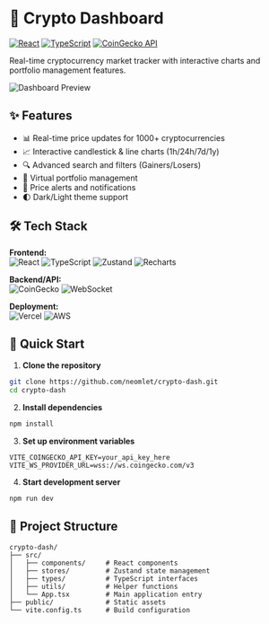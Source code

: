 # 🚀 Crypto Dashboard

[![React](https://img.shields.io/badge/React-18.2.0-blue)](https://react.dev/)
[![TypeScript](https://img.shields.io/badge/TypeScript-5.0.2-blue)](https://www.typescriptlang.org/)
[![CoinGecko API](https://img.shields.io/badge/CoinGecko_API-v3-green)](https://www.coingecko.com/)

Real-time cryptocurrency market tracker with interactive charts and portfolio management features.

![Dashboard Preview](https://media.giphy.com/media/v1.Y2lkPTc5MGI3NjExb3BqY2Z4bWQ0bjJ6bXc3eXU1d2V2dXp5aG5tN2R1emRhaGx4eWxjdyZlcD12MV9pbnRlcm5hbF9naWZfYnlfaWQmY3Q9Zw/8JTDFsZfqVH6T3qwpC/giphy.gif)

## ✨ Features

- 📊 Real-time price updates for 1000+ cryptocurrencies
- 📈 Interactive candlestick & line charts (1h/24h/7d/1y)
- 🔍 Advanced search and filters (Gainers/Losers)
- 💼 Virtual portfolio management
- 🔔 Price alerts and notifications
- 🌓 Dark/Light theme support

## 🛠️ Tech Stack

**Frontend:**  
![React](https://img.shields.io/badge/-React-61DAFB?logo=react&logoColor=black)
![TypeScript](https://img.shields.io/badge/-TypeScript-3178C6?logo=typescript)
![Zustand](https://img.shields.io/badge/-Zustand-764ABC?logo=redux)
![Recharts](https://img.shields.io/badge/-Recharts-FF6384?logo=chart.js)

**Backend/API:**  
![CoinGecko](https://img.shields.io/badge/-CoinGecko_API-4A90E2)
![WebSocket](https://img.shields.io/badge/-WebSocket-010101?logo=socket.io)

**Deployment:**  
![Vercel](https://img.shields.io/badge/-Vercel-000000?logo=vercel)
![AWS](https://img.shields.io/badge/-AWS_Amplify-232F3E?logo=amazon-aws)

## 🚀 Quick Start

1. **Clone the repository**
```bash
git clone https://github.com/neomlet/crypto-dash.git
cd crypto-dash
```

2. **Install dependencies**
```bash
npm install
```

3. **Set up environment variables**
```env
VITE_COINGECKO_API_KEY=your_api_key_here
VITE_WS_PROVIDER_URL=wss://ws.coingecko.com/v3
```
4. **Start development server**
```bash
npm run dev
```
## 📂 Project Structure
```
crypto-dash/
├── src/
│   ├── components/     # React components
│   ├── stores/         # Zustand state management
│   ├── types/          # TypeScript interfaces
│   ├── utils/          # Helper functions
│   └── App.tsx         # Main application entry
├── public/             # Static assets
└── vite.config.ts      # Build configuration
```
